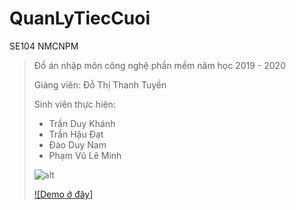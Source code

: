 # QuanLyTiecCuoi
SE104 NMCNPM
> Đồ án nhập môn công nghệ phần mềm năm học 2019 - 2020
>
> Giảng viên: Đỗ Thị Thanh Tuyền
> 
> Sinh viên thực hiện:
> * Trần Duy Khánh
> * Trần Hậu Đạt
> * Đào Duy Nam
> * Phạm Vũ Lê Minh
>
> ![alt](https://raw.githubusercontent.com/duykhanhtran2029/QuanLyTiecCuoi/master/Img_dangnhap.PNG?token=ANDBWK55Y445WWLAMSJYCXK7AMWLM)
>
> [![Demo ở đây]](https://www.youtube.com/watch?v=HHmidNM2sOM)
